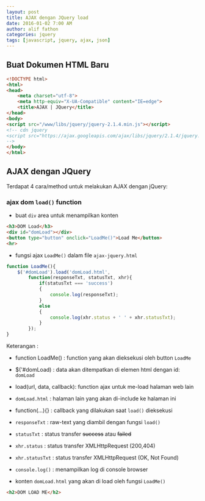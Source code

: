 ```yaml
---
layout: post
title: AJAX dengan JQuery load
date: 2016-01-02 7:00 AM
author: alif fathon
categories: jquery
tags: [javascript, jquery, ajax, json]
---
```



## Buat Dokumen HTML Baru ##

```html
<!DOCTYPE html>
<html>
<head>
	<meta charset="utf-8">
	<meta http-equiv="X-UA-Compatible" content="IE=edge">
	<title>AJAX | JQuery</title>
</head>
<body>
<script src="/www/libs/jquery/jquery-2.1.4.min.js"></script>
<!-- cdn jquery
<script src="https://ajax.googleapis.com/ajax/libs/jquery/2.1.4/jquery.min.js"></script>
-->
</body>
</html>
```

<!--more-->

## AJAX dengan JQuery ##

Terdapat 4 cara/method untuk melakukan AJAX dengan jQuery:

### ajax dom `load()` function ###

- buat `div` area untuk menampilkan konten

```html
<h3>DOM Load</h3>
<div id="domLoad"></div>
<button type="button" onclick="LoadMe()">Load Me</button>
<hr>
```

- fungsi ajax `LoadMe()` dalam file `ajax-jquery.html`

```js
function LoadMe(){
	$('#domLoad').load('domLoad.html',
		function(responseTxt, statusTxt, xhr){
			if(statusTxt === 'success')
			{
				console.log(responseTxt);
			}
			else
			{
				console.log(xhr.status + ' ' + xhr.statusTxt);
			}
		});
}
```

Keterangan :
 - function LoadMe()  : function yang akan dieksekusi oleh button `LoadMe`
 - $('#domLoad)       : data akan ditempatkan di elemen html dengan id: `domLoad`
 - load(url, data, callback): function ajax untuk me-load halaman web lain
 - `domLoad.html`     : halaman lain yang akan di-include ke halaman ini
 - function(...){}    : callback yang dilakukan saat `load()` dieksekusi
 - `responseTxt`      : raw-text yang diambil dengan fungsi `load()`
 - `statusTxt`        : status transfer ~~success~~ atau ~~failed~~
 - `xhr.status`       : status transfer XMLHttpRequest (200,404)
 - `xhr.statusTxt`    : status transfer XMLHttpRequest (OK, Not Found)
 - `console.log()`    : menampilkan log di console browser

- konten `domLoad.html` yang akan di load oleh fungsi `LoadMe()`

```html
<h2>DOM LOAD ME</h2>